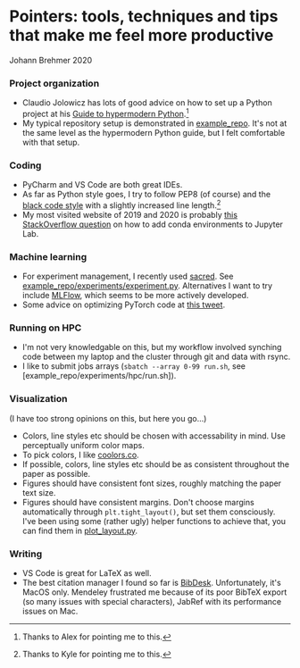 # Pointers: tools, techniques and tips that make me feel more productive

Johann Brehmer 2020
### Project organization

- Claudio Jolowicz has lots of good advice on how to set up a Python project at his [Guide to hypermodern Python](https://cjolowicz.github.io/posts/hypermodern-python-01-setup/).[^alex]
- My typical repository setup is demonstrated in [example_repo](./example_repo/). It's not at the same level as the hypermodern Python guide, but I felt comfortable with that setup.

### Coding

- PyCharm and VS Code are both great IDEs. 
- As far as Python style goes, I try to follow PEP8 (of course) and the [black code style](https://black.readthedocs.io/) with a slightly increased line length.[^kyle]
- My most visited website of 2019 and 2020 is probably [this StackOverflow question](https://stackoverflow.com/questions/53004311/how-to-add-conda-environment-to-jupyter-lab) on how to add conda environments to Jupyter Lab.

### Machine learning

- For experiment management, I recently used [sacred](https://github.com/IDSIA/sacred). See [example_repo/experiments/experiment.py](./example_repo/experiments/experiment.py). Alternatives I want to try include [MLFlow](https://mlflow.org/), which seems to be more actively developed. 
- Some advice on optimizing PyTorch code at [this tweet](https://twitter.com/karpathy/status/1299921324333170689).

### Running on HPC

- I'm not very knowledgable on this, but my workflow involved synching code between my laptop and the cluster through git and data with rsync.
- I like to submit jobs arrays (`sbatch --array 0-99 run.sh`, see [example_repo/experiments/hpc/run.sh]).
### Visualization

(I have too strong opinions on this, but here you go...)

- Colors, line styles etc should be chosen with accessability in mind. Use perceptually uniform color maps.
- To pick colors, I like [coolors.co](https://coolors.co).
- If possible, colors, line styles etc should be as consistent throughout the paper as possible.
- Figures should have consistent font sizes, roughly matching the paper text size.
- Figures should have consistent margins. Don't choose margins automatically through `plt.tight_layout()`, but set them consciously. I've been using some (rather ugly) helper functions to achieve that, you can find them in [plot_layout.py](./plot_layout.py).

### Writing

- VS Code is great for LaTeX as well.
- The best citation manager I found so far is [BibDesk](https://bibdesk.sourceforge.io/). Unfortunately, it's MacOS only. Mendeley frustrated me because of its poor BibTeX export (so many issues with special characters), JabRef with its performance issues on Mac.


[^alex]: Thanks to Alex for pointing me to this.
[^kyle]: Thanks to Kyle for pointing me to this.
